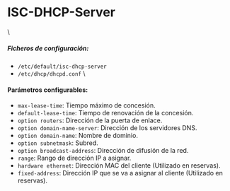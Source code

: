 # ISC-DHCP-Server
\

##### Ficheros de configuración:
- `/etc/default/isc-dhcp-server`
- `/etc/dhcp/dhcpd.conf`
\

#### Parámetros configurables:
- `max-lease-time`: Tiempo máximo de concesión.
- `default-lease-time`: Tiempo de renovación de la concesión.
- `option routers`: Dirección de la puerta de enlace.
- `option domain-name-server`: Dirección de los servidores DNS.
- `option domain-name`: Nombre de dominio.
- `option subnetmask`: Subred.
- `option broadcast-address`: Dirección de difusión de la red.
- `range`: Rango de dirección IP a asignar.
- `hardware ethernet`: Dirección MAC del cliente (Utilizado en reservas).
- `fixed-address`: Dirección IP que se va a asignar al cliente (Utilizado en reservas).